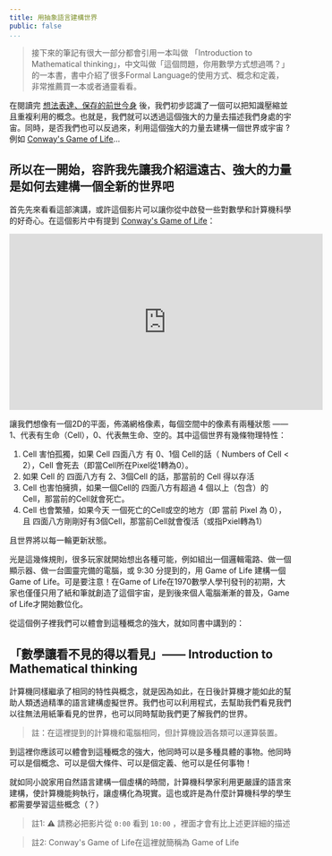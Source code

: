 ```yaml
---
title: 用抽象語言建構世界
public: false
...
```


> 接下來的筆記有很大一部分都會引用一本叫做 「Introduction to Mathematical thinking」，中文叫做「這個問題，你用數學方式想過嗎？」的一本書，書中介紹了很多Formal Language的使用方式、概念和定義，非常推薦買一本或者通靈看看。

在閱讀完 [想法表達、保存的前世今身](./how-n-why-formal-lang.html) 後，我們初步認識了一個可以把知識壓縮並且重複利用的概念。也就是，我們就可以透過這個強大的力量去描述我們身處的宇宙。同時，是否我們也可以反過來，利用這個強大的力量去建構一個世界或宇宙 ? 例如 [Conway's Game of Life](https://en.wikipedia.org/wiki/Conway's_Game_of_Life)...

## 所以在一開始，容許我先讓我介紹這遠古、強大的力量是如何去建構一個全新的世界吧

首先先來看看這部演講，或許這個影片可以讓你從中啟發一些對數學和計算機科學的好奇心。在這個影片中有提到 [Conway's Game of Life](https://en.wikipedia.org/wiki/Conway's_Game_of_Life)：

<iframe width="560" height="315" src="https://www.youtube.com/embed/6avJHaC3C2U" title="YouTube video player" frameborder="0" allow="accelerometer; autoplay; clipboard-write; encrypted-media; gyroscope; picture-in-picture" allowfullscreen></iframe>

讓我們想像有一個2D的平面，佈滿網格像素，每個空間中的像素有兩種狀態 —— 1、代表有生命（Cell），0、代表無生命、空的。其中這個世界有幾條物理特性：

1. Cell 害怕孤獨，如果 Cell 四面八方 有 0、1個 Cell的話（ Numbers of Cell < 2），Cell 會死去（即當Cell所在Pixel從1轉為0）。
2. 如果 Cell 的 四面八方有 2、3個Cell 的話，那當前的 Cell 得以存活
3. Cell 也害怕擁擠，如果一個Cell的 四面八方有超過 4 個以上（包含）的 Cell，那當前的Cell就會死亡。
4. Cell 也會繁殖，如果今天 一個死亡的Cell或空的地方（即 當前 Pixel 為 0），且 四面八方剛剛好有3個Cell，那當前Cell就會復活（或指Pxiel轉為1）

且世界將以每一輪更新狀態。

光是這幾條規則，很多玩家就開始想出各種可能，例如組出一個邏輯電路、做一個顯示器、做一台圖靈完備的電腦，或 9:30 分提到的，用 Game of Life 建構一個 Game of Life。可是要注意！在Game of Life在1970數學人學刊發刊的初期，大家也僅僅只用了紙和筆就創造了這個宇宙，是到後來個人電腦漸漸的普及，Game of Life才開始數位化。

從這個例子裡我們可以體會到這種概念的強大，就如同書中講到的：

## 「數學讓看不見的得以看見」—— Introduction to Mathematical thinking

計算機同樣繼承了相同的特性與概念，就是因為如此，在日後計算機才能如此的幫助人類透過精準的語言建構虛擬世界。我們也可以利用程式，去幫助我們看見我們以往無法用紙筆看見的世界，也可以同時幫助我們更了解我們的世界。

> 註：在這裡提到的計算機和電腦相同，但計算機設涵各類可以運算裝置。

到這裡你應該可以體會到這種概念的強大，他同時可以是多種具體的事物。他同時可以是個概念、可以是個大條件、可以是個定義、他可以是任何事物！

就如同小說家用自然語言建構一個虛構的時間，計算機科學家利用更嚴謹的語言來建構，使計算機能夠執行，讓虛構化為現實。這也或許是為什麼計算機科學的學生都需要學習這些概念（？）

> 註1: ⚠️ 請務必把影片從 `0:00` 看到 `10:00` ，裡面才會有比上述更詳細的描述

> 註2: Conway's Game of Life在這裡就簡稱為 Game of Life